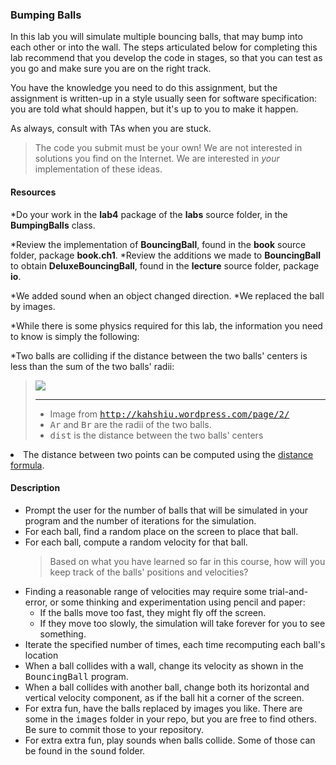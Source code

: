 ### Bumping Balls
In this lab you will simulate multiple bouncing balls, that may bump
into each other or into the wall.  The steps articulated below for completing
this lab recommend that you develop the code in stages, so that you can test
as you go and make sure you are on the right track.

You have the knowledge you need to do this assignment, but the assignment
is written-up in a style usually seen for software specification:  you are
told what should happen, but it's up to you to make it happen.

As always, consult with TAs when you are stuck.

> The code you submit must be your own!
> We are not interested in solutions you find on the Internet.  We are interested
> in *your* implementation of these ideas.

#### Resources

*Do your work in the **lab4** package of the **labs** source
folder, in the **BumpingBalls** class.

*Review the implementation of **BouncingBall**,
found in the **book** source folder, package **book.ch1**.
*Review the additions we made to **BouncingBall** to obtain
**DeluxeBouncingBall**, found in the **lecture** source folder,
package **io**.

   *We added sound when an object changed direction.
   *We replaced the ball by images.

*While there is some physics required for this lab, the information
you need to know is simply the following:

   *Two balls are colliding if the distance between the two balls' centers
is less than the sum of the two balls' radii:
<BLOCKQUOTE>
<IMG src="Lab/Description/collision23.png"><br>
<HR>
<UL>
<LI>
Image from <KBD><a href="http://kahshiu.wordpress.com/page/2/">http://kahshiu.wordpress.com/page/2/</a></KBD>
<LI> <KBD>Ar</KBD> and <KBD>Br</KBD> are the radii of the two balls.
<LI> <KBD>dist</KBD> is the distance between the two balls' centers
</UL>
</BLOCKQUOTE>
<LI> The distance between two points can be computed
using the <a href="http://www.purplemath.com/modules/distform.htm">distance formula</a>.
</UL>
</UL>
<H4>Description</H4>
<UL>
  <LI> Prompt the user for the number of balls that will be simulated in
your program and the number of iterations for the simulation.
  <LI> For each ball, find a random place on the screen to place that ball.
  <LI> For each ball, compute a random velocity for that ball.
<BLOCKQUOTE>
  Based on what you have learned so far in this course, how will you keep
track of the balls' positions and velocities?
</BLOCKQUOTE>
   <LI>
Finding a reasonable range of velocities may require some trial-and-error, or
some thinking and experimentation using pencil and paper:
<UL>
<LI> If the balls move
too fast, they might fly off the screen.
<LI> If they move too slowly, the simulation will take forever for you to see something.
</UL>
   <LI> Iterate the specified number of times, each time recomputing
each ball's location
<LI> When a ball collides with a wall, change its velocity as shown
in the <KBD>BouncingBall</KBD> program.
<LI> When a ball collides with another ball, change both its horizontal and
vertical velocity component, as if the ball hit a corner of the screen.
<LI> For extra fun, have the balls replaced by images you like.  There
are some in the <KBD>images</KBD> folder in your repo, but you are free
to find others.  Be sure to commit those to your repository.
<LI> For extra extra fun, play sounds when balls collide.  Some of those can be found
in the <KBD>sound</KBD> folder.
</UL>
